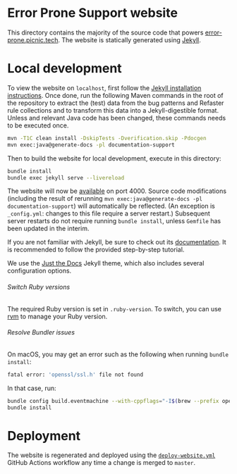 # Error Prone Support website

This directory contains the majority of the source code that powers
[error-prone.picnic.tech][error-prone-support-website]. The website is
statically generated using [Jekyll][jekyll].

# Local development

To view the website on `localhost`, first follow the [Jekyll installation
instructions][jekyll-docs-installation]. Once done, run the following Maven
commands in the root of the repository to extract the (test) data from the bug
patterns and Refaster rule collections and to transform this data into a
Jekyll-digestible format. Unless and relevant Java code has been changed, these
commands needs to be executed once.

```sh
mvn -T1C clean install -DskipTests -Dverification.skip -Pdocgen
mvn exec:java@generate-docs -pl documentation-support
```

Then to build the website for local development, execute in this directory:

```sh
bundle install
bundle exec jekyll serve --livereload
```

The website will now be [available][localhost-port-4000] on port 4000. Source
code modifications (including the result of rerunning `mvn
exec:java@generate-docs -pl documentation-support`) will automatically be
reflected. (An exception is `_config.yml`: changes to this file require a
server restart.) Subsequent server restarts do not require running `bundle
install`, unless `Gemfile` has been updated in the interim.

If you are not familiar with Jekyll, be sure to check out its
[documentation][jekyll-docs]. It is recommended to follow the provided
step-by-step tutorial.

We use the [Just the Docs][just-the-docs] Jekyll theme, which also includes
several configuration options.

###### Switch Ruby versions

The required Ruby version is set in `.ruby-version`. To switch, you can use
[rvm][rvm] to manage your Ruby version.

###### Resolve Bundler issues

On macOS, you may get an error such as the following when running `bundle
install`:

```sh
fatal error: 'openssl/ssl.h' file not found
```

In that case, run:

```sh
bundle config build.eventmachine --with-cppflags="-I$(brew --prefix openssl)/include"
bundle install
```

# Deployment

The website is regenerated and deployed using the
[`deploy-website.yml`][error-prone-support-website-deploy-workflow] GitHub
Actions workflow any time a change is merged to `master`.

[error-prone-support-website]: https://error-prone.picnic.tech
[error-prone-support-website-deploy-workflow]: https://github.com/PicnicSupermarket/error-prone-support/actions/workflows/deploy-website.yml
[jekyll]: https://jekyllrb.com
[jekyll-docs]: https://jekyllrb.com/docs
[jekyll-docs-installation]: https://jekyllrb.com/docs/installation
[just-the-docs]: https://just-the-docs.github.io/just-the-docs/
[localhost-port-4000]: http://127.0.0.1:4000
[rvm]: https://rvm.io
